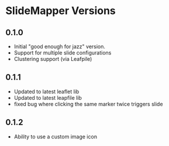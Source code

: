 
SlideMapper Versions
====================

0.1.0
------------

* Initial "good enough for jazz" version.
* Support for multiple slide configurations
* Clustering support (via Leafpile)

0.1.1
------------

* Updated to latest leaflet lib
* Updated to latest leapfile lib
* fixed bug where clicking the same marker twice triggers slide

0.1.2
------------

* Ability to use a custom image icon
